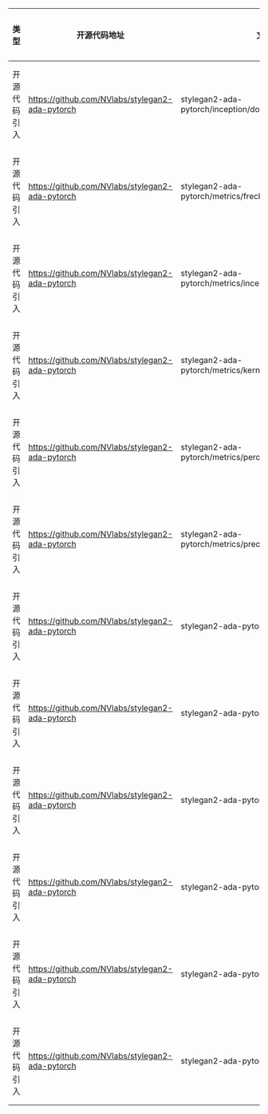  | 类型   | 开源代码地址 | 文件名                     | 公网IP地址/公网URL地址/域名/邮箱地址 | 用途说明    |
|------|--------|-------------------------| ------------------------------------ |---------|
| 开源代码引入 | https://github.com/NVlabs/stylegan2-ada-pytorch | stylegan2-ada-pytorch/inception/download_inception.txt| https://pan.baidu.com/s/1CBiKXaBzS8A0IGxcBivbTA | 下载预训练模型   |
 | 开源代码引入 | https://github.com/NVlabs/stylegan2-ada-pytorch | stylegan2-ada-pytorch/metrics/frechet_inception_distance.py | https://nvlabs-fi-cdn.nvidia.com/stylegan2-ada-pytorch/pretrained/metrics/inception-2015-12-05.pt | 下载预训练模型   |
 | 开源代码引入 | https://github.com/NVlabs/stylegan2-ada-pytorch | stylegan2-ada-pytorch/metrics/inception_score.py | https://nvlabs-fi-cdn.nvidia.com/stylegan2-ada-pytorch/pretrained/metrics/inception-2015-12-05.pt | 下载预训练模型 |
 | 开源代码引入 | https://github.com/NVlabs/stylegan2-ada-pytorch | stylegan2-ada-pytorch/metrics/kernel_inception_distance.py | https://nvlabs-fi-cdn.nvidia.com/stylegan2-ada-pytorch/pretrained/metrics/inception-2015-12-05.pt | 下载预训练模型    |
 | 开源代码引入 | https://github.com/NVlabs/stylegan2-ada-pytorch | stylegan2-ada-pytorch/metrics/perceptual_path_length.py | https://nvlabs-fi-cdn.nvidia.com/stylegan2-ada-pytorch/pretrained/metrics/vgg16.pt | 下载预训练模型    |
 | 开源代码引入 | https://github.com/NVlabs/stylegan2-ada-pytorch | stylegan2-ada-pytorch/metrics/precision_recall.py | https://nvlabs-fi-cdn.nvidia.com/stylegan2-ada-pytorch/pretrained/metrics/vgg16.pt | 下载预训练模型   |
 | 开源代码引入 | https://github.com/NVlabs/stylegan2-ada-pytorch | stylegan2-ada-pytorch/projector.py | https://nvlabs-fi-cdn.nvidia.com/stylegan2-ada-pytorch/pretrained/metrics/vgg16.pt | 下载预训练模型    |
 | 开源代码引入 | https://github.com/NVlabs/stylegan2-ada-pytorch | stylegan2-ada-pytorch/train.py | https://nvlabs-fi-cdn.nvidia.com/stylegan2-ada-pytorch/pretrained/transfer-learning-source-nets/ffhq-res256-mirror-paper256-noaug.pkl | 下载预训练模型    |
 | 开源代码引入 | https://github.com/NVlabs/stylegan2-ada-pytorch | stylegan2-ada-pytorch/train.py | https://nvlabs-fi-cdn.nvidia.com/stylegan2-ada-pytorch/pretrained/transfer-learning-source-nets/ffhq-res512-mirror-stylegan2-noaug.pkl | 下载预训练模型    |
 | 开源代码引入 | https://github.com/NVlabs/stylegan2-ada-pytorch | stylegan2-ada-pytorch/train.py | https://nvlabs-fi-cdn.nvidia.com/stylegan2-ada-pytorch/pretrained/transfer-learning-source-nets/ffhq-res1024-mirror-stylegan2-noaug.pkl | 下载预训练模型    |
 | 开源代码引入 | https://github.com/NVlabs/stylegan2-ada-pytorch | stylegan2-ada-pytorch/train.py | https://nvlabs-fi-cdn.nvidia.com/stylegan2-ada-pytorch/pretrained/transfer-learning-source-nets/celebahq-res256-mirror-paper256-kimg100000-ada-target0.5.pkl | 下载预训练模型    |
 | 开源代码引入 | https://github.com/NVlabs/stylegan2-ada-pytorch | stylegan2-ada-pytorch/train.py | https://nvlabs-fi-cdn.nvidia.com/stylegan2-ada-pytorch/pretrained/transfer-learning-source-nets/lsundog-res256-paper256-kimg100000-noaug.pkl | 下载预训练模型    |